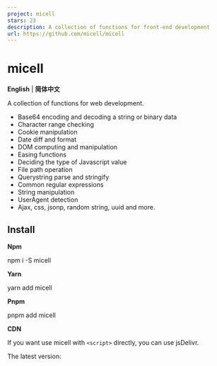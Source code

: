 ```yaml
---
project: micell
stars: 23
description: A collection of functions for front-end development
url: https://github.com/micell/micell
---
```


micell
======

**English** | **简体中文**

A collection of functions for web development.

-   Base64 encoding and decoding a string or binary data
-   Character range checking
-   Cookie manipulation
-   Date diff and format
-   DOM computing and manipulation
-   Easing functions
-   Deciding the type of Javascript value
-   File path operation
-   Querystring parse and stringify
-   Common regular expressions
-   String manipulation
-   UserAgent detection
-   Ajax, css, jsonp, random string, uuid and more.

Install
-------

**Npm**

npm i -S micell

**Yarn**

yarn add micell

**Pnpm**

pnpm add micell

**CDN**

If you want use micell with `<script>` directly, you can use jsDelivr.

The latest version:

<script src\="https://cdn.jsdelivr.net/npm/micell"\></script\>

The specific version:

<script src\="https://cdn.jsdelivr.net/npm/micell@0.15.2/dist/micell.js"\></script\>

The ES Modules version:

<script src\="https://cdn.jsdelivr.net/npm/micell@0.15.2/dist/micell.esm.browser.js"\></script\>

The micell also exists in unpkg.

Usage
-----

import micell from 'micell'

// Generate a random string
micell.randomString();

// Get a cookie value
micell.cookie.get('name')

More functions see the Docs.

### Reduce the bundle size

You can use the babel-plugin-lodash to bundle the methods as you needed.

**.babelrc**

{
  "plugins": \[
    \["lodash", { "id": \["micell"\] }\]
  \]
}

Docs
----

See Docs.

Compatibility
-------------

-   Chrome
-   Firefox
-   Safari
-   Edge
-   IE >= 11
-   iOS >= 10
-   Android >= 5

Changelog
---------

See Release notes.

Contributing
------------

If you have a bug or feature request or document improvement about micell, you can open an issue or create a pull request to main branch.

Also, you can read the CONTRIBUTING guide.

License
-------

MIT

Copyright (c) 2019-preset, Alex Chao

